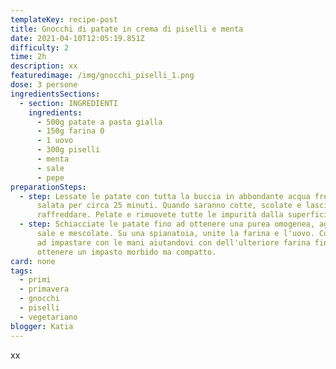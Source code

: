 ```yaml
---
templateKey: recipe-post
title: Gnocchi di patate in crema di piselli e menta
date: 2021-04-10T12:05:19.851Z
difficulty: 2
time: 2h
description: xx
featuredimage: /img/gnocchi_piselli_1.png
dose: 3 persone
ingredientsSections:
  - section: INGREDIENTI
    ingredients:
      - 500g patate a pasta gialla
      - 150g farina 0
      - 1 uovo
      - 300g piselli
      - menta
      - sale
      - pepe
preparationSteps:
  - step: Lessate le patate con tutta la buccia in abbondante acqua fredda non
      salata per circa 25 minuti. Quando saranno cotte, scolate e lasciatele
      raffreddare. Pelate e rimuovete tutte le impurità dalla superficie.
  - step: Schiacciate le patate fino ad ottenere una purea omogenea, aggiustate di
      sale e mescolate. Su una spianatoia, unite la farina e l'uovo. Cominciate
      ad impastare con le mani aiutandovi con dell'ulteriore farina fino ad
      ottenere un impasto morbido ma compatto.
card: none
tags:
  - primi
  - primavera
  - gnocchi
  - piselli
  - vegetariano
blogger: Katia
---
```

xx